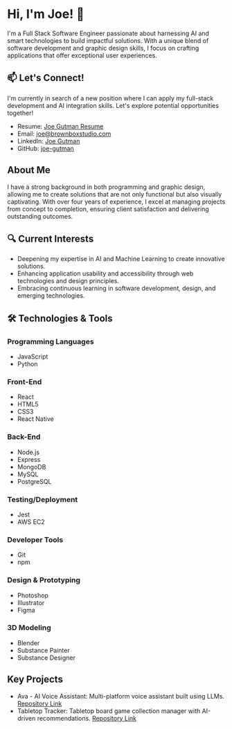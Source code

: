 # Hi, I'm Joe! 👋

I'm a Full Stack Software Engineer passionate about harnessing AI and smart technologies to build impactful solutions. With a unique blend of software development and graphic design skills, I focus on crafting applications that offer exceptional user experiences.

## 📫 Let's Connect!

I'm currently in search of a new position where I can apply my full-stack development and AI integration skills. Let's explore potential opportunities together!

- Resume: [Joe Gutman Resume](https://github.com/joe-gutman/joe-gutman/raw/main/Joe_Gutman_resume.pdf)
- Email: [joe@brownboxstudio.com](mailto:joe@brownboxstudio.com)
- LinkedIn: [Joe Gutman](https://www.linkedin.com/in/joe-gutman/)
- GitHub: [joe-gutman](https://github.com/joe-gutman)

## About Me

I have a strong background in both programming and graphic design, allowing me to create solutions that are not only functional but also visually captivating. With over four years of experience, I excel at managing projects from concept to completion, ensuring client satisfaction and delivering outstanding outcomes.

## 🔍 Current Interests

- Deepening my expertise in AI and Machine Learning to create innovative solutions.
- Enhancing application usability and accessibility through web technologies and design principles.
- Embracing continuous learning in software development, design, and emerging technologies.

## 🛠 Technologies & Tools

### Programming Languages

- JavaScript
- Python

### Front-End

- React
- HTML5
- CSS3
- React Native

### Back-End

- Node.js
- Express
- MongoDB
- MySQL
- PostgreSQL

### Testing/Deployment

- Jest
- AWS EC2

### Developer Tools

- Git
- npm

### Design & Prototyping

- Photoshop
- Illustrator
- Figma

### 3D Modeling

- Blender
- Substance Painter
- Substance Designer

## Key Projects

- Ava - AI Voice Assistant: Multi-platform voice assistant built using LLMs. [Repository Link](https://github.com/joe-gutman/ava-ai-voice-assistant)
- Tabletop Tracker: Tabletop board game collection manager with AI-driven recommendations. [Repository Link](https://github.com/joe-gutman/tabletop-tracker)
